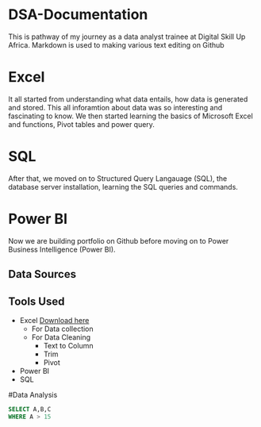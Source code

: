 # DSA-Documentation
This is pathway of my journey as a data analyst trainee at Digital Skill Up Africa. 
Markdown is used to making various text editing on Github
# Excel
It all started from understanding what data entails, how data is generated and stored. This all inforamtion about data was so interesting and fascinating to know. We then started learning the basics of Microsoft Excel and functions, Pivot tables and power query. 

# SQL
After that, we moved on to Structured Query Langauage (SQL), the database server installation, learning the SQL queries and commands.


# Power BI
Now we are building portfolio on Github before moving on to Power Business Intelligence (Power BI).

## Data Sources

## Tools Used
- Excel [Download here](https://www.microsoft.com)
  - For Data collection
  - For Data Cleaning
      - Text to Column
      - Trim
      - Pivot
- Power BI
- SQL

#Data Analysis
``` SQL
SELECT A,B,C
WHERE A > 15
````
